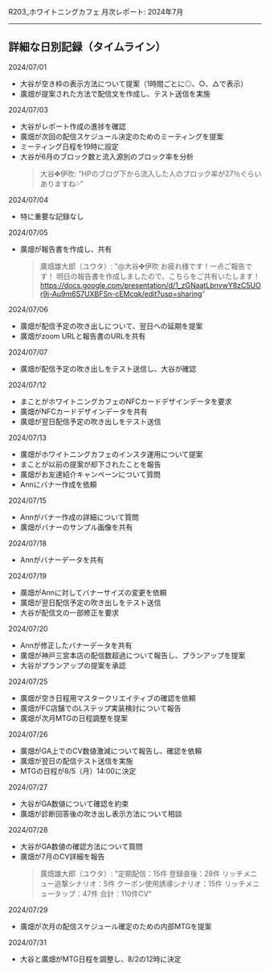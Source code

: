 R203_ホワイトニングカフェ 月次レポート: 2024年7月

---

## 詳細な日別記録（タイムライン）

2024/07/01
- 大谷が空き枠の表示方法について提案（1時間ごとに◎、○、△で表示）
- 廣畑が提案された方法で配信文を作成し、テスト送信を実施

2024/07/03
- 大谷がレポート作成の進捗を確認
- 廣畑が次回の配信スケジュール決定のためのミーティングを提案
- ミーティング日程を19時に設定
- 大谷が6月のブロック数と流入源別のブロック率を分析
  > 大谷✤伊吹: "HPのブログ下から流入した人のブロック率が27％ぐらいありますね💦"

2024/07/04
- 特に重要な記録なし

2024/07/05
- 廣畑が報告書を作成し、共有
  > 廣畑雄大郎（ユウタ）: "@大谷✤伊吹 お疲れ様です！一点ご報告です！ 明日の報告書を作成しましたので、こちらをご共有いたします！ https://docs.google.com/presentation/d/1_zGNaatLbnvwY8zC5UOr9j-Au9m6S7UXBFSn-cEMcqk/edit?usp=sharing"

2024/07/06
- 廣畑が配信予定の吹き出しについて、翌日への延期を提案
- 廣畑がzoom URLと報告書のURLを共有

2024/07/07
- 廣畑が配信予定の吹き出しをテスト送信し、大谷が確認

2024/07/12
- まことがホワイトニングカフェのNFCカードデザインデータを要求
- 廣畑がNFCカードデザインデータを共有
- 廣畑が翌日配信予定の吹き出しをテスト送信

2024/07/13
- 廣畑がホワイトニングカフェのインスタ運用について提案
- まことが以前の提案が却下されたことを報告
- 廣畑がお友達紹介キャンペーンについて質問
- Annにバナー作成を依頼

2024/07/15
- Annがバナー作成の詳細について質問
- 廣畑がバナーのサンプル画像を共有

2024/07/18
- Annがバナーデータを共有

2024/07/19
- 廣畑がAnnに対してバナーサイズの変更を依頼
- 廣畑が翌日配信予定の吹き出しをテスト送信
- 大谷が配信文の一部修正を要求

2024/07/20
- Annが修正したバナーデータを共有
- 廣畑が神戸三宮本店の配信数超過について報告し、プランアップを提案
- 大谷がプランアップの提案を承認

2024/07/25
- 廣畑が空き日程用マスタークリエイティブの確認を依頼
- 廣畑がFC店舗でのLステップ実装検討について報告
- 廣畑が次月MTGの日程調整を提案

2024/07/26
- 廣畑がGA上でのCV数値激減について報告し、確認を依頼
- 廣畑が翌日の配信テスト送信を実施
- MTGの日程が8/5（月）14:00に決定

2024/07/27
- 大谷がGA数値について確認を約束
- 廣畑が診断回答後の吹き出し表示方法について相談

2024/07/28
- 大谷がGA数値の確認方法について質問
- 廣畑が7月のCV詳細を報告
  > 廣畑雄大郎（ユウタ）: "定期配信：15件 登録直後：28件 リッチメニュー追撃シナリオ：5件 クーポン使用誘導シナリオ：15件 リッチメニュータップ：47件 合計：110件CV"

2024/07/29
- 廣畑が次月の配信スケジュール確定のための内部MTGを提案

2024/07/31
- 大谷と廣畑がMTG日程を調整し、8/2の12時に決定
